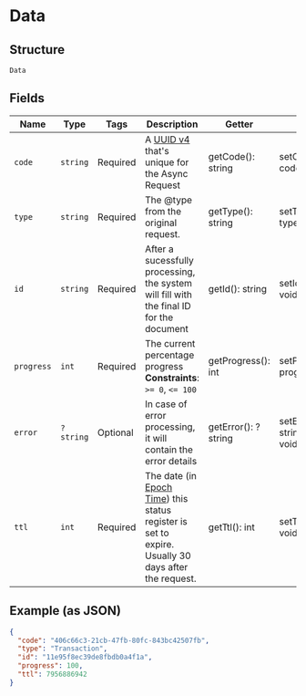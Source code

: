 
# Data

## Structure

`Data`

## Fields

| Name | Type | Tags | Description | Getter | Setter |
|  --- | --- | --- | --- | --- | --- |
| `code` | `string` | Required | A [UUID v4](https://datatracker.ietf.org/doc/html/rfc4122) that's unique for the Async Request | getCode(): string | setCode(string code): void |
| `type` | `string` | Required | The @type from the original request. | getType(): string | setType(string type): void |
| `id` | `string` | Required | After a sucessfully processing, the system will fill with the final ID for the document | getId(): string | setId(string id): void |
| `progress` | `int` | Required | The current percentage progress<br>**Constraints**: `>= 0`, `<= 100` | getProgress(): int | setProgress(int progress): void |
| `error` | `?string` | Optional | In case of error processing, it will contain the error details | getError(): ?string | setError(?string error): void |
| `ttl` | `int` | Required | The date (in [Epoch Time](https://en.wikipedia.org/wiki/Unix_time)) this status register is set to expire. Usually 30 days after the request. | getTtl(): int | setTtl(int ttl): void |

## Example (as JSON)

```json
{
  "code": "406c66c3-21cb-47fb-80fc-843bc42507fb",
  "type": "Transaction",
  "id": "11e95f8ec39de8fbdb0a4f1a",
  "progress": 100,
  "ttl": 7956886942
}
```

